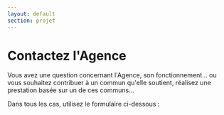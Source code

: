 ```yaml
---
layout: default
section: projet
---
```


# Contactez l'Agence

Vous avez une question concernant l'Agence, son fonctionnement... ou vous souhaitez contribuer à un commun qu'elle soutient, réalisez une prestation basée sur un de ces communs...

Dans tous les cas, utilisez le formulaire ci-dessous :

